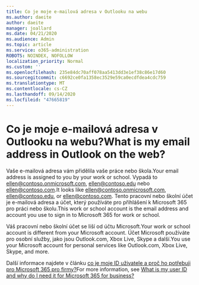 ```yaml
---
title: Co je moje e-mailová adresa v Outlooku na webu
ms.author: daeite
author: daeite
manager: joallard
ms.date: 04/21/2020
ms.audience: Admin
ms.topic: article
ms.service: o365-administration
ROBOTS: NOINDEX, NOFOLLOW
localization_priority: Normal
ms.custom: ''
ms.openlocfilehash: 235e84dc70aff078aa5413dd3e1ef38c86e17d60
ms.sourcegitcommit: c6692ce0fa1358ec3529e59ca0ecdfdea4cdc759
ms.translationtype: MT
ms.contentlocale: cs-CZ
ms.lasthandoff: 09/14/2020
ms.locfileid: "47665819"
---
```

# <a name="what-is-my-email-address-in-outlook-on-the-web"></a><span data-ttu-id="6c0c5-102">Co je moje e-mailová adresa v Outlooku na webu?</span><span class="sxs-lookup"><span data-stu-id="6c0c5-102">What is my email address in Outlook on the web?</span></span>

<span data-ttu-id="6c0c5-103">Vaše e-mailová adresa vám přidělila vaše práce nebo škola.</span><span class="sxs-lookup"><span data-stu-id="6c0c5-103">Your email address is assigned to you by your work or school.</span></span> <span data-ttu-id="6c0c5-104">Vypadá to ellen@contoso.onmicrosoft.com, ellen@contoso.edu nebo ellen@contoso.com.</span><span class="sxs-lookup"><span data-stu-id="6c0c5-104">It looks like ellen@contoso.onmicrosoft.com, ellen@contoso.edu, or ellen@contoso.com.</span></span> <span data-ttu-id="6c0c5-105">Tento pracovní nebo školní účet je e-mailová adresa a účet, který používáte pro přihlášení k Microsoft 365 pro práci nebo školu.</span><span class="sxs-lookup"><span data-stu-id="6c0c5-105">This work or school account is the email address and account you use to sign in to Microsoft 365 for work or school.</span></span>

<span data-ttu-id="6c0c5-106">Váš pracovní nebo školní účet se liší od účtu Microsoft.</span><span class="sxs-lookup"><span data-stu-id="6c0c5-106">Your work or school account is different from your Microsoft account.</span></span> <span data-ttu-id="6c0c5-107">Účet Microsoft používáte pro osobní služby, jako jsou Outlook.com, Xbox Live, Skype a další.</span><span class="sxs-lookup"><span data-stu-id="6c0c5-107">You use your Microsoft account for personal services like Outlook.com, Xbox Live, Skype, and more.</span></span>

<span data-ttu-id="6c0c5-108">Další informace najdete v článku [co je moje ID uživatele a proč ho potřebuji pro Microsoft 365 pro firmy?](https://support.office.com/article/37da662b-5da6-4b56-a091-2731b2ecc8b4)</span><span class="sxs-lookup"><span data-stu-id="6c0c5-108">For more information, see [What is my user ID and why do I need it for Microsoft 365 for business?](https://support.office.com/article/37da662b-5da6-4b56-a091-2731b2ecc8b4)</span></span>